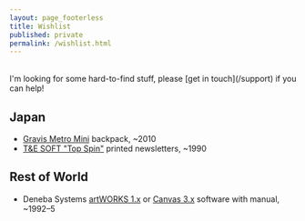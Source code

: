 ```yaml
---
layout: page_footerless
title: Wishlist
published: private
permalink: /wishlist.html
---
```


<br>
I'm looking for some hard-to-find stuff, please [get in touch](/support) if you can help!

## Japan

- [Gravis Metro Mini](https://ogmblog.exblog.jp/11222120/) backpack, ~2010
- [T&E SOFT "Top Spin"](/2024/11/09/new-3d-golf-simulation-video-game-series/#16-bit-computers) printed newsletters, ~1990

## Rest of World

- Deneba Systems [artWORKS 1.x](https://macintoshgarden.org/apps/artworks-101) or [Canvas 3.x](https://macintoshgarden.org/apps/canvas-354) software with manual, ~1992–5
